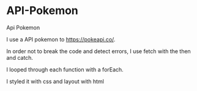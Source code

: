# API-Pokemon
Api Pokemon 

I use a API pokemon to https://pokeapi.co/.

In order not to break the code and detect errors, I use fetch with the then and catch.

I looped through each function with a forEach.

I styled it with css and layout with html
